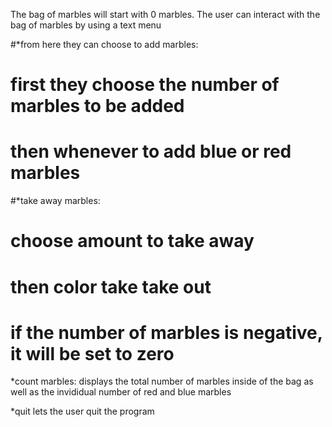 The bag of marbles will start with 0 marbles. 
The user can interact with the bag of marbles by using a text menu 

#*from here they can choose to add marbles:
#    first they choose the number of marbles to be added
#    then whenever to add blue or red marbles
    
#*take away marbles:
#    choose amount to take away
#    then color take take out
#    if the number of marbles is negative, it will be set to zero
    
*count marbles:
    displays the total number of marbles inside of the bag as well as the invididual number of red and blue marbles
    
*quit
    lets the user quit the program
